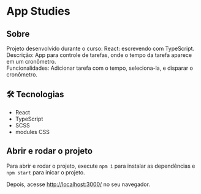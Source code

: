 # App Studies

## Sobre
Projeto desenvolvido durante o curso: React: escrevendo com TypeScript.  
Descrição: App para controle de tarefas, onde o tempo da tarefa aparece em um cronômetro.  
Funcionalidades: Adicionar tarefa com o tempo, seleciona-la, e disparar o cronômetro.

## 🛠 Tecnologias
- React
- TypeScript
- SCSS
- modules CSS

## Abrir e rodar o projeto

Para abrir e rodar o projeto, execute `npm i` para instalar as dependências e `npm start` para inicar o projeto.

Depois, acesse <a href="http://localhost:3000/">http://localhost:3000/</a> no seu navegador.